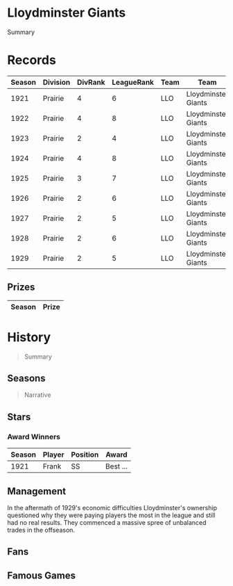 # Lloydminster Giants

Summary 


# Records


| Season | Division | DivRank | LeagueRank | Team | Team | Rating | GP | W | L | Win% | RS | RA | pW-L | RDiff | Hits | Pennant | Champion |
|------|---------|---|-----|-------|-----|-----|-----|-----|-------|-----|-----|-------|------|--|---|---|---|
| 1921 | Prairie | 4 | 6 | LLO | Lloydminster Giants | 36.4 | 154 | 56 | 98 | 0.3636363636 | 595 | 733 | 0.40571471 | -138 |  |  | 
| 1922 | Prairie | 4 | 8 | LLO | Lloydminster Giants | 72 | 154 | 43 | 111 | 0.2792207792 | 385 | 538 | 0.3515242607 | -153 |  |  | 
| 1923 | Prairie | 2 | 4 | LLO | Lloydminster Giants | 105.7 | 154 | 73 | 81 | 0.474025974 | 435 | 456 | 0.4784437193 | -21 | 1205 |  | 
| 1924 | Prairie | 4 | 8 | LLO | Lloydminster Giants | 102.4 | 154 | 46 | 108 | 0.2987012987 | 410 | 598 | 0.3338765995 | -188 | 1206 |  | 
| 1925 | Prairie | 3 | 7 | LLO | Lloydminster Giants | 114.4 | 154 | 61 | 93 | 0.3961038961 | 412 | 511 | 0.4027346399 | -99 | 1164 |  | 
| 1926 | Prairie | 2 | 6 | LLO | Lloydminster Giants | 129.6 | 154 | 61 | 93 | 0.3961038961 | 471 | 560 | 0.4214719021 | -89 | 1305 |  | 
| 1927 | Prairie | 2 | 5 | LLO | Lloydminster Giants | 146.4 | 154 | 73 | 81 | 0.474025974 | 458 | 515 | 0.4465414035 | -57 | 1251 |  | 
| 1928 | Prairie | 2 | 6 | LLO | Lloydminster Giants | 153.2 | 154 | 73 | 81 | 0.474025974 | 475 | 522 | 0.4569405274 | -47 | 1204 |  | 
| 1929 | Prairie | 2 | 5 | LLO | Lloydminster Giants | 158.4 | 154 | 81 | 73 | 0.525974026 | 463 | 426 | 0.5380305315 | 37 | 1247 |  | 




## Prizes

| Season | Prize |
|--------|----------|

 

# History

> Summary

## Seasons

> Narrative

## Stars

### Award Winners

| Season | Player   | Position | Award |
|--------|----------|----------|-------|
| 1921 | Frank | SS | Best ... |



## Management

In the aftermath of 1929's economic difficulties Lloydminster's ownership questioned why they were paying players the most in the league and still had no real results. They commenced a massive spree of unbalanced trades in the offseason.

## Fans



## Famous Games

